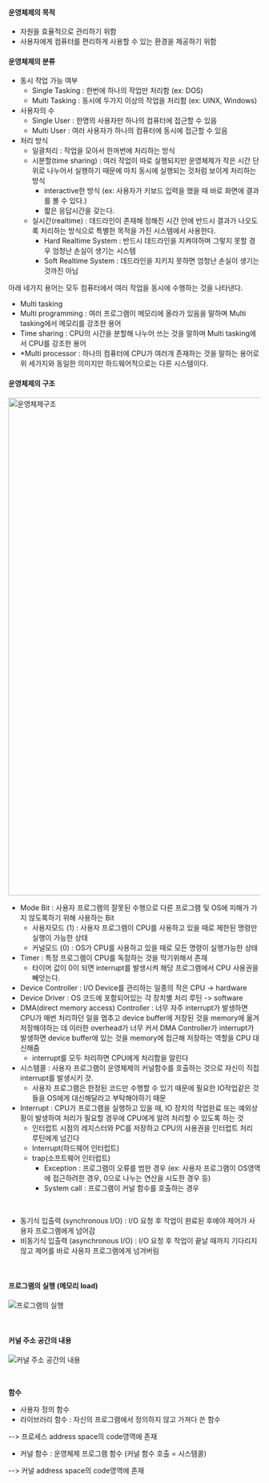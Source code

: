 #### 운영체제의 목적

- 자원을 효율적으로 관리하기 위함
- 사용자에게 컴퓨터를 편리하게 사용할 수 있는 환경을 제공하기 위함



#### 운영체제의 분류

- 동시 작업 가능 여부
  - Single Tasking : 한번에 하나의 작업만 처리함 (ex: DOS)
  - Multi Tasking : 동시에 두가지 이상의 작업을 처리함 (ex: UINX, Windows)
- 사용자의 수
  - Single User : 한명의 사용자만 하나의 컴퓨터에 접근할 수 있음
  - Multi User : 여러 사용자가 하나의 컴퓨터에 동시에 접근할 수 있음
- 처리 방식
  - 일괄처리 : 작업을 모아서 한꺼번에 처리하는 방식
  - 시분할(time sharing) : 여러 작업이 따로 실행되지만 운영체제가 작은 시간 단위로 나누어서 실행하기 때문에 마치 동시에 실행되는 것처럼 보이게 처리하는 방식
    -  interactive한 방식 (ex: 사용자가 키보드 입력을 했을 때 바로 화면에 결과를 볼 수 있다.)
    - 짧은 응답시간을 갖는다.
  - 실시간(realtime) : 데드라인이 존재해 정해진 시간 안에 반드시 결과가 나오도록 처리하는 방식으로 특별한 목적을 가진 시스템에서 사용한다.
    - Hard Realtime System : 반드시 데드라인을 지켜야하며 그렇지 못할 경우 엄청난 손실이 생기는 시스템
    - Soft Realtime System : 데드라인을 지키지 못하면 엄청난 손실이 생기는 것까진 아님



아래 네가지 용어는 모두 컴퓨터에서 여러 작업을 동시에 수행하는 것을 나타낸다.

- Multi tasking
- Multi programming : 여러 프로그램이 메모리에 올라가 있음을 말하며 Multi tasking에서 메모리를 강조한 용어
- Time sharing : CPU의 시간을 분할해 나누어 쓰는 것을 말하며 Multi tasking에서 CPU를 강조한 용어
- *Multi processor : 하나의 컴퓨터에 CPU가 여러개 존재하는 것을 말하는 용어로 위 세가지와 동일한 의미지만 하드웨어적으로는 다른 시스템이다.



#### 운영체제의 구조

<img width="994" alt="운영체제구조" src="https://user-images.githubusercontent.com/34293225/67615803-a5b5e200-f80b-11e9-9c91-d53ed0690705.png">

- Mode Bit : 사용자 프로그램의 잘못된 수행으로 다른 프로그램 및 OS에 피해가 가지 않도록하기 위해 사용하는 Bit
  - 사용자모드 (1) : 사용자 프로그램이 CPU를 사용하고 있을 때로 제한된 명령만 실행이 가능한 상태
  - 커널모드 (0) : OS가 CPU를 사용하고 있을 때로 모든 명령이 실행가능한 상태
- Timer : 특정 프로그램이 CPU를 독점하는 것을 막기위해서 존재
  - 타이머 값이 0이 되면 interrupt를 발생시켜 해당 프로그램에서 CPU 사용권을 빼앗는다.
- Device Controller : I/O Device를 관리하는 일종의 작은 CPU -> hardware
- Device Driver : OS 코드에 포함되어있는 각 장치별 처리 루틴 -> software
- DMA(direct memory access) Controller : 너무 자주 interrupt가 발생하면 CPU가 매번 처리하던 일을 멈추고 device buffer에 저장된 것을 memory에 옮겨 저장해야하는 데 이러한 overhead가 너무 커서 DMA Controller가 interrupt가 발생하면 device buffer에 있는 것을 memory에 접근해 저장하는 역할을 CPU 대신해줌
  - interrupt를 모두 처리하면 CPU에게 처리함을 알린다
- 시스템콜 : 사용자 프로그램이 운영체제의 커널함수를 호출하는 것으로 자신이 직접 interrupt를 발생시키 것.
  - 사용자 프로그램은 한정된 코드만 수행할 수 있기 때문에 필요한 IO작업같은 것들을 OS에게 대신해달라고 부탁해야하기 때문
- Interrupt : CPU가 프로그램을 실행하고 있을 때, IO 장치의 작업완료 또는 예외상황이 발생하여 처리가 필요할 경우에 CPU에게 알려 처리할 수 있도록 하는 것
  - 인터럽트 시점의 레지스터와 PC를 저장하고 CPU의 사용권을 인터럽트 처리 루틴에게 넘긴다
  - Interrupt(하드웨어 인터럽트)
  - trap(소프트웨어 인터럽트)
    - Exception : 프로그램이 오류를 범한 경우 (ex: 사용자 프로그램이 OS영역에 접근하려한 경우, 0으로 나누는 연산을 시도한 경우 등)
    - System call : 프로그램이 커널 함수를 호출하는 경우


<br>

- 동기식 입출력 (synchronous I/O) : I/O 요청 후 작업이 완료된 후에야 제어가 사용자 프로그램에게 넘어감
- 비동기식 입출력 (asynchronous I/O) : I/O 요청 후 작업이 끝날 때까지 기다리지 않고 제어를 바로 사용자 프로그램에게 넘겨버림


<br>

#### 프로그램의 실행 (메모리 load)

![프로그램의 실행](https://user-images.githubusercontent.com/34293225/67674370-a8f1cf00-f9bf-11e9-9877-cf1004d78c2e.png)


<br>

#### 커널 주소 공간의 내용

![커널 주소 공간의 내용](https://user-images.githubusercontent.com/34293225/67691372-d0f22a00-f9e1-11e9-8dc4-f489909129c8.png)


<br>

**함수**

- 사용자 정의 함수
- 라이브러리 함수 : 자신의 프로그램에서 정의하지 않고 가져다 쓴 함수

--> 프로세스 address space의 code영역에 존재

- 커널 함수 : 운영체제 프로그램 함수 (커널 함수 호출 = 시스템콜)

--> 커널 address space의 code영역에 존재

<br>



